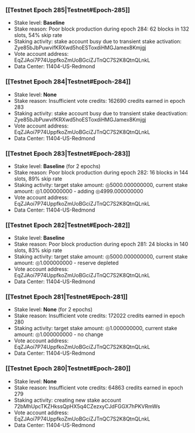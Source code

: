 ### [[Testnet Epoch 285|Testnet#Epoch-285]]
* Stake level: **Baseline**
* Stake reason: Poor block production during epoch 284: 62 blocks in 132 slots, 54% skip rate
* Staking activity: stake account busy due to transient stake activation: Zye85bJbPuwvifKRXwd5hoESToxdiHMGJamex8Kmjgj
* Vote account address: EqZJAoi7P74UppfkoZmUoBGciZJTnQC7S2K8QtnQLnkL
* Data Center: 11404-US-Redmond
### [[Testnet Epoch 284|Testnet#Epoch-284]]
* Stake level: **None**
* Stake reason: Insufficient vote credits: 162690 credits earned in epoch 283
* Staking activity: stake account busy due to transient stake deactivation: Zye85bJbPuwvifKRXwd5hoESToxdiHMGJamex8Kmjgj
* Vote account address: EqZJAoi7P74UppfkoZmUoBGciZJTnQC7S2K8QtnQLnkL
* Data Center: 11404-US-Redmond
### [[Testnet Epoch 283|Testnet#Epoch-283]]
* Stake level: **Baseline** (for 2 epochs)
* Stake reason: Poor block production during epoch 282: 16 blocks in 144 slots, 89% skip rate
* Staking activity: target stake amount: ◎5000.000000000, current stake amount: ◎1.000000000 - adding ◎4999.000000000
* Vote account address: EqZJAoi7P74UppfkoZmUoBGciZJTnQC7S2K8QtnQLnkL
* Data Center: 11404-US-Redmond
### [[Testnet Epoch 282|Testnet#Epoch-282]]
* Stake level: **Baseline**
* Stake reason: Poor block production during epoch 281: 24 blocks in 140 slots, 83% skip rate
* Staking activity: target stake amount: ◎5000.000000000, current stake amount: ◎1.000000000 - reserve depleted
* Vote account address: EqZJAoi7P74UppfkoZmUoBGciZJTnQC7S2K8QtnQLnkL
* Data Center: 11404-US-Redmond
### [[Testnet Epoch 281|Testnet#Epoch-281]]
* Stake level: **None** (for 2 epochs)
* Stake reason: Insufficient vote credits: 172022 credits earned in epoch 280
* Staking activity: target stake amount: ◎1.000000000, current stake amount: ◎1.000000000 - no change
* Vote account address: EqZJAoi7P74UppfkoZmUoBGciZJTnQC7S2K8QtnQLnkL
* Data Center: 11404-US-Redmond
### [[Testnet Epoch 280|Testnet#Epoch-280]]
* Stake level: **None**
* Stake reason: Insufficient vote credits: 64863 credits earned in epoch 279
* Staking activity: creating new stake account 72bMhUpcTKZHkssQpHX5q4CZezxyCJdFGGX7hPKVRmWs
* Vote account address: EqZJAoi7P74UppfkoZmUoBGciZJTnQC7S2K8QtnQLnkL
* Data Center: 11404-US-Redmond
